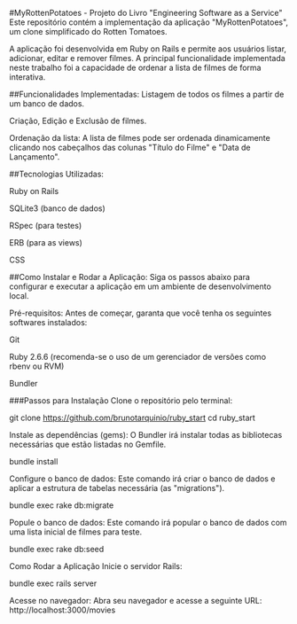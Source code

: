 #MyRottenPotatoes - Projeto do Livro "Engineering Software as a Service"
Este repositório contém a implementação da aplicação "MyRottenPotatoes", um clone simplificado do Rotten Tomatoes.

A aplicação foi desenvolvida em Ruby on Rails e permite aos usuários listar, adicionar, editar e remover filmes. A principal funcionalidade implementada neste trabalho foi a capacidade de ordenar a lista de filmes de forma interativa.

##Funcionalidades Implementadas:
Listagem de todos os filmes a partir de um banco de dados.

Criação, Edição e Exclusão de filmes.

Ordenação da lista: A lista de filmes pode ser ordenada dinamicamente clicando nos cabeçalhos das colunas "Título do Filme" e "Data de Lançamento".

##Tecnologias Utilizadas:

Ruby on Rails

SQLite3 (banco de dados)

RSpec (para testes)

ERB (para as views)

CSS

##Como Instalar e Rodar a Aplicação:
Siga os passos abaixo para configurar e executar a aplicação em um ambiente de desenvolvimento local.

Pré-requisitos:
Antes de começar, garanta que você tenha os seguintes softwares instalados:

Git

Ruby 2.6.6 (recomenda-se o uso de um gerenciador de versões como rbenv ou RVM)

Bundler

###Passos para Instalação
Clone o repositório pelo terminal:

git clone https://github.com/brunotarquinio/ruby_start
cd ruby_start

Instale as dependências (gems):
O Bundler irá instalar todas as bibliotecas necessárias que estão listadas no Gemfile.

bundle install

Configure o banco de dados:
Este comando irá criar o banco de dados e aplicar a estrutura de tabelas necessária (as "migrations").

bundle exec rake db:migrate

Popule o banco de dados:
Este comando irá popular o banco de dados com uma lista inicial de filmes para teste.

bundle exec rake db:seed

Como Rodar a Aplicação
Inicie o servidor Rails:

bundle exec rails server

Acesse no navegador:
Abra seu navegador e acesse a seguinte URL:
http://localhost:3000/movies
